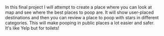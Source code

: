In this final project I will attempt to create a place where you can look at map and see where the best places to poop are. It will show user-placed destinations and then you can review a place to poop with stars in different categories. This will make pooping in public places a lot easier and safer. It's like Yelp but for toilets!

